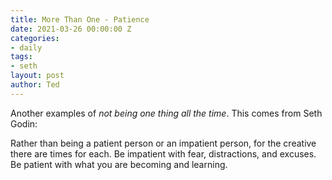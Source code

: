 ```yaml
---
title: More Than One - Patience
date: 2021-03-26 00:00:00 Z
categories:
- daily
tags:
- seth
layout: post
author: Ted
---
```


Another examples of _not being one thing all the time_. This comes from Seth Godin:

Rather than being a patient person or an impatient person, for the creative there are times for each. Be impatient with fear, distractions, and excuses. Be patient with what you are becoming and learning.  

